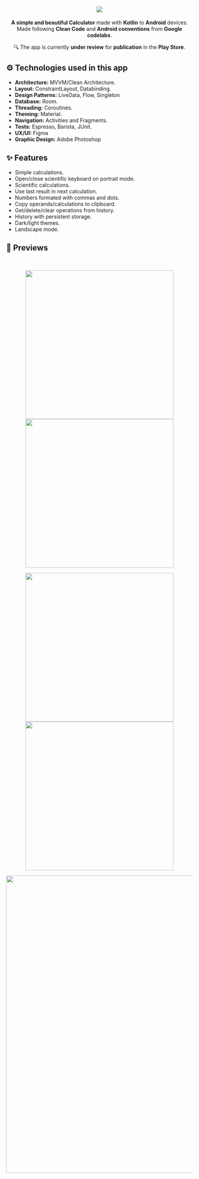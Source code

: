 <h1 align="center"><img src="https://github.com/daavsnts/calculator/raw/main/images/banner-presentation.jpg"></h1>

<p align="center"><b>A simple and beautiful Calculator</b> made with <b>Kotlin</b> to <b>Android</b> devices.</br>
Made following <b>Clean Code</b> and <b>Android conventions</b> from <b>Google codelabs</b>.</br></p>
<p align="center">
🔍 The app is currently <b>under review</b> for <b>publication</b> in the <b>Play Store</b>.</p>

<h2>⚙️ Technologies used in this app</h2>
<ul>
  <li><b>Architecture:</b> MVVM/Clean Architecture.</li>
  <li><b>Layout:</b> ConstraintLayout, Databinding.</li>
  <li><b>Design Patterns:</b> LiveData, Flow, Singleton</li>
  <li><b>Database:</b> Room.</li>
  <li><b>Threading:</b> Coroutines.</li>
  <li><b>Theming:</b> Material.</li>
  <li><b>Navigation:</b> Activities and Fragments.</li>
  <li><b>Tests:</b> Espresso, Barista, JUnit.</li>
  <li><b>UX/UI:</b> Figma</li>
  <li><b>Graphic Design:</b> Adobe Photoshop</li>
</ul>

<h2>✨ Features</h2>
<ul>
  <li>Simple calculations.</li>
  <li>Open/close scientific keyboard on portrait mode.</li>
  <li>Scientific calculations</b>.</li>
  <li>Use last result in next calculation</b>.</li>
  <li>Numbers formated with commas and dots</b>.</li>
  <li>Copy operands/calculations to clipboard.</li>
  <li>Get/delete/clear operations from history.</li>
  <li>History with persistent storage.</li>
  <li>Dark/light themes.</li>
  <li>Landscape mode.</li>
</ul>

<h2>👀 Previews</h2>
</br>
<div align="center"><p float="left">
  <img src="https://github.com/daavsnts/calculator/raw/main/images/main-screen-light.jpg" width="400" />
  <img src="https://github.com/daavsnts/calculator/raw/main/images/main-screen-light-and-dark.jpg" width="400" /> 
</p></div>
<div align="center"><p float="left">
  <img src="https://github.com/daavsnts/calculator/raw/main/images/main-screen-scientific-keyboard-dark.jpg" width="400" />
  <img src="https://github.com/daavsnts/calculator/raw/main/images/history-screen-light.jpg" width="400" /> 
</p></div>
<div align="center"><img src="https://github.com/daavsnts/calculator/raw/main/images/landscape-screens.jpg" width="800" /></div>
